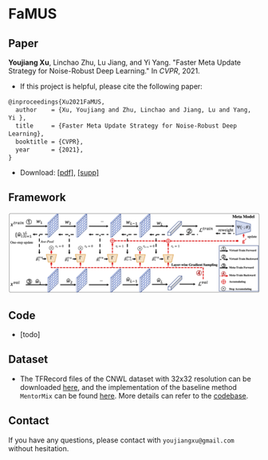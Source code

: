 # FaMUS


## Paper
**Youjiang Xu**, Linchao Zhu, Lu Jiang, and Yi Yang. "Faster Meta Update Strategy for Noise-Robust Deep Learning." In *CVPR*, 2021.

- If this project is helpful, please cite the following paper:

```text
@inproceedings{Xu2021FaMUS,
  author    = {Xu, Youjiang and Zhu, Linchao and Jiang, Lu and Yang, Yi },
  title     = {Faster Meta Update Strategy for Noise-Robust Deep Learning},
  booktitle = {CVPR},
  year      = {2021},
}
```

- Download: [\[pdf\]](./paper/famus.pdf), [\[supp\]](./paper/famus-supp.pdf)

## Framework
![Framework](./figs/framework.png)


## Code
- [todo]

## Dataset
- The TFRecord files of the CNWL dataset with 32x32 resolution can be downloaded [here](https://drive.google.com/file/d/12KLkFaIDLlQ4bYIQL7xVeqX3H1d0r4_o/view?usp=sharing), and the implementation of the baseline method `MentorMix` can be found [here](./baselines/code_mentormix_r32/README.md). More details can refer to the [codebase](https://github.com/google-research/google-research/tree/master/mentormix).


## Contact
If you have any questions, please contact with ``youjiangxu@gmail.com`` without hesitation.
